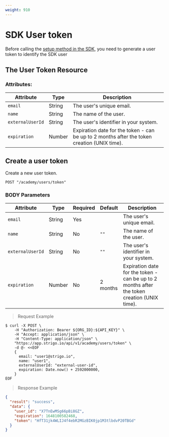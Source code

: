 ```yaml
---
weight: 910
---
```


# SDK User token

Before calling the [setup method in the SDK](https://github.com/strigo/strigo-sdk#setup), you need to generate a user token to identify the SDK user

## The User Token Resource

### Attributes:

| Attribute        | Type   | Description                                                                                 |
| ---------------- | ------ | ------------------------------------------------------------------------------------------- |
| `email`          | String | The user's unique email.                                                                    |
| `name`           | String | The name of the user.                                                                       |
| `externalUserId` | String | The user's identifier in your system.                                                       |
| `expiration`     | Number | Expiration date for the token - can be up to 2 months after the token creation (UNIX time). |

## Create a user token

Create a new user token.

`POST "/academy/users/token"`

### BODY Parameters

| Attribute        | Type   | Required | Default  | Description                                                                                 |
| ---------------- | ------ | -------- | -------- | ------------------------------------------------------------------------------------------- |
| `email`          | String | Yes      |          | The user's unique email.                                                                    |
| `name`           | String | No       | `""`     | The name of the user.                                                                       |
| `externalUserId` | String | No       | `""`     | The user's identifier in your system.                                                       |
| `expiration`     | Number | No       | 2 months | Expiration date for the token - can be up to 2 months after the token creation (UNIX time). |

> Request Example

```shell
$ curl -X POST \
    -H "Authorization: Bearer ${ORG_ID}:${API_KEY}" \
    -H "Accept: application/json" \
    -H "Content-Type: application/json" \
    "https://app.strigo.io/api/v1/academy/users/token" \
    -d @- <<EOF
    {
      email: "user1@strigo.io",
      name: "user1",
      externalUserId: "external-user-id",
      expiration: Date.now() + 2592000000,
    }
EOF
```

> Response Example

```json
{
  "result": "success",
  "data": {
    "user_id": "X7TnEwMSg66pBi8GZ",
    "expiration": 1648100582468,
    "token": "HfT31jk4WLIJ4f4ebR2MGzBIK0jp1M3tlbdvP20TBGd"
  }
}
```
